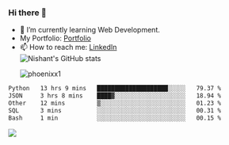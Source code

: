 ### Hi there 👋

<!--
**phoenixx1/phoenixx1** is a ✨ _special_ ✨ repository because its `README.md` (this file) appears on your GitHub profile.

Here are some ideas to get you started:

- 🔭 I’m currently working on ...
- 🌱 I’m currently learning ...
- 👯 I’m looking to collaborate on ...
- 🤔 I’m looking for help with ...
- 💬 Ask me about ...
- 📫 How to reach me: ...
- 😄 Pronouns: ...
- ⚡ Fun fact: ...
-->
- 🌱 I’m currently learning Web Development.
- My Portfolio: [Portfolio](https://phoenixx1.github.io/)
- 📫 How to reach me: [LinkedIn](https://www.linkedin.com/in/nishant-saxena-2609/)  
![Nishant's GitHub stats](https://github-readme-stats.vercel.app/api?username=phoenixx1&count_private=true)<p><img align="center" src="https://github-readme-streak-stats.herokuapp.com/?user=phoenixx1&" alt="phoenixx1" /></p>  
<!--START_SECTION:waka-->

```txt
Python   13 hrs 9 mins   ████████████████████░░░░░   79.37 %
JSON     3 hrs 8 mins    ████▓░░░░░░░░░░░░░░░░░░░░   18.94 %
Other    12 mins         ▒░░░░░░░░░░░░░░░░░░░░░░░░   01.23 %
SQL      3 mins          ░░░░░░░░░░░░░░░░░░░░░░░░░   00.31 %
Bash     1 min           ░░░░░░░░░░░░░░░░░░░░░░░░░   00.15 %
```

<!--END_SECTION:waka-->

![](https://komarev.com/ghpvc/?username=phoenixx1&style=plastic)

<!-- ![Visitor Count](https://profile-counter.glitch.me/phoenixx1/count.svg) -->
